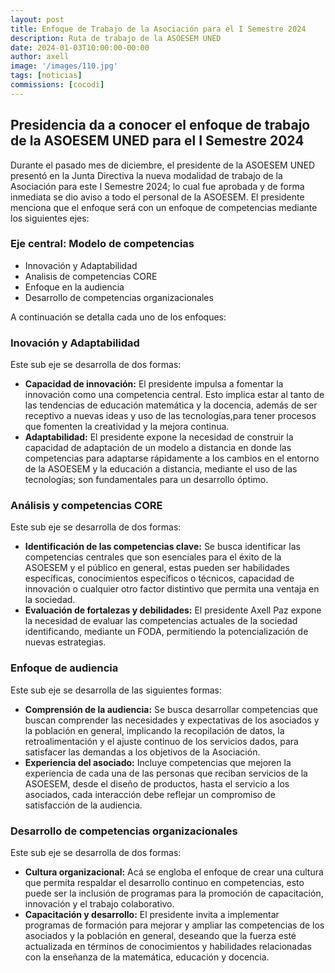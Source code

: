 ```yaml
---
layout: post
title: Enfoque de Trabajo de la Asociación para el I Semestre 2024
description: Ruta de trabajo de la ASOESEM UNED
date: 2024-01-03T10:00:00-00:00
author: axell
image: '/images/110.jpg'
tags: [noticias]
commissions: [cocodi]
---
```


## Presidencia da a conocer el enfoque de trabajo de la ASOESEM UNED para el I Semestre 2024

Durante el pasado mes de diciembre, el presidente de la ASOESEM UNED presentó en la Junta Directiva la nueva modalidad de trabajo de la Asociación para este I Semestre 2024; lo cual fue aprobada y de forma inmediata se dio aviso a todo el personal de la ASOESEM. 
El presidente menciona que el enfoque será con un enfoque de competencias mediante los siguientes ejes:

### Eje central: Modelo de competencias

- Innovación y Adaptabilidad
- Analisis de competencias CORE
- Enfoque en la audiencia
- Desarrollo de competencias organizacionales
  
A continuación se detalla cada uno de los enfoques:

### Inovación y Adaptabilidad

Este sub eje se desarrolla de dos formas:

- **Capacidad de innovación:** El presidente impulsa a fomentar la innovación como una competencia central. Esto implica estar al tanto de las tendencias de educación matemática y la docencia, además de ser receptivo a nuevas ideas y uso de las tecnologías,para tener procesos que fomenten la creatividad y la mejora continua.
- **Adaptabilidad:** El presidente expone la necesidad de construir la capacidad de adaptación de un modelo a distancia en donde las competencias para adaptarse rápidamente a los cambios en el entorno de la ASOESEM y la educación a distancia, mediante el uso de las tecnologías; son fundamentales para un desarrollo óptimo.

### Análisis y competencias CORE

Este sub eje se desarrolla de dos formas:

- **Identificación de las competencias clave:** Se busca identificar las competencias centrales que son esenciales para el éxito de la ASOESEM y el público en general, estas pueden ser habilidades específicas, conocimientos específicos o técnicos, capacidad de innovación o cualquier otro factor distintivo que permita una ventaja en la sociedad.
- **Evaluación de fortalezas y debilidades:** El presidente Axell Paz expone la necesidad de evaluar las competencias actuales de la sociedad identificando, mediante un FODA, permitiendo la potencialización de nuevas estrategias.

### Enfoque de audiencia

Este sub eje se desarrolla de las siguientes formas:

- **Comprensión de la audiencia:** Se busca desarrollar competencias que buscan comprender las necesidades y expectativas de los asociados y la población en general, implicando la recopilación de datos, la retroalimentación y el ajuste continuo de los servicios dados, para satisfacer las demandas a los objetivos de la Asociación.
- **Experiencia del asociado:** Incluye competencias que mejoren la experiencia de cada una de las personas que reciban servicios de la ASOESEM, desde el diseño de productos, hasta el servicio a los asociados, cada interacción debe reflejar un compromiso de satisfacción de la audiencia.

### Desarrollo de competencias organizacionales

Este sub eje se desarrolla de dos formas:

- **Cultura organizacional:** Acá se engloba el enfoque de crear una cultura que permita respaldar el desarrollo continuo en competencias, esto puede ser la inclusión de programas para la promoción de capacitación, innovación y el trabajo colaborativo.
- **Capacitación y desarrollo:** El presidente invita a implementar programas de formación para mejorar y ampliar las competencias de los asociados y la población en general, deseando que la fuerza esté actualizada en términos de conocimientos y habilidades relacionadas con la enseñanza de la matemática, educación y docencia.
